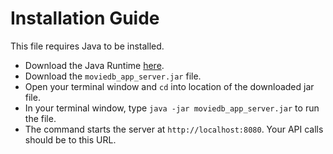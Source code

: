 # Installation Guide
This file requires Java to be installed.
* Download the Java Runtime [here](https://www.java.com/en/download/).
* Download the `moviedb_app_server.jar` file.
* Open your terminal window and `cd` into location of the downloaded jar file.
* In your terminal window, type `java -jar moviedb_app_server.jar` to run the file.
* The command starts the server at `http://localhost:8080`. Your API calls should be to this URL.
